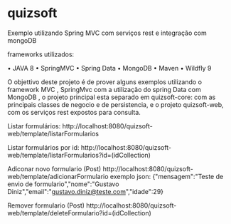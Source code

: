 # quizsoft
Exemplo utilizando Spring MVC com serviços rest e integração com mongoDB

frameworks utilizados:

•	JAVA 8
•	SpringMVC
•	Spring Data
•	MongoDB
•	Maven
•	Wildfly 9

O objettivo deste projeto é de prover alguns exemplos utilizando o framework MVC , SpringMvc com a utilização do spring Data com MongoDB
, o projeto principal esta separado em quizsoft-core: com as principais classes de negocio e de persistencia, e o projeto quizsoft-web, 
com os serviços rest expostos para consulta.

Listar formulários:
http://localhost:8080/quizsoft-web/template/listarFormularios

Listar formulários por id:
http://localhost:8080/quizsoft-web/template/listarFormularios?id=(idCollection)

Adiconar novo formulario (Post)
http://localhost:8080/quizsoft-web/template/adicionarFormulario
exemplo json: {"mensagem":"Teste de envio de formulario","nome":"Gustavo Diniz","email":"gustavo.diniz@teste.com","idade":29}

Remover formulario (Post)
http://localhost:8080/quizsoft-web/template/deleteFormulario?id=(idCollection)


